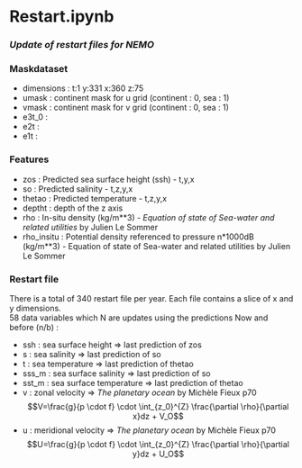 
# Restart.ipynb
### *Update of restart files for NEMO* 

### Maskdataset  
- dimensions : t:1 y:331 x:360 z:75  
- umask : continent mask for u grid (continent : 0, sea : 1)  
- vmask : continent mask for v grid (continent : 0, sea : 1)
- e3t_0 :
- e2t   : 
- e1t   :

### Features  
- zos        : Predicted sea surface height (ssh) - t,y,x  
- so         : Predicted salinity - t,z,y,x  
- thetao     : Predicted temperature - t,z,y,x
- deptht     : depth of the z axis
- rho        : In-situ density (kg/m**3) - *Equation of state of Sea-water and related utilities* by Julien Le Sommer
- rho_insitu : Potential density referenced to pressure n*1000dB (kg/m**3) - Equation of state of Sea-water and related utilities by Julien Le Sommer

### Restart file  

There is a total of 340 restart file per year. Each file contains a slice of x and y dimensions.   
58 data variables which N are updates using the predictions
Now and before (n/b) :
- ssh   :  sea surface height       => last prediction of zos
- s     :  sea salinity             => last prediction of so
- t     :  sea temperature          => last prediction of thetao
- sss_m :  sea surface salinity     => last prediction of so
- sst_m :  sea surface temperature  => last prediction of thetao
- v     :  zonal velocity           => *The planetary ocean* by Michèle Fieux p70
$$V=\frac{g}{p \cdot f} \cdot \int_{z_0}^{Z} \frac{\partial \rho}{\partial x}dz + V_O$$
- u     :  meridional velocity      => *The planetary ocean* by Michèle Fieux p70
$$U=\frac{g}{p \cdot f} \cdot \int_{z_0}^{Z} \frac{\partial \rho}{\partial y}dz + U_O$$
